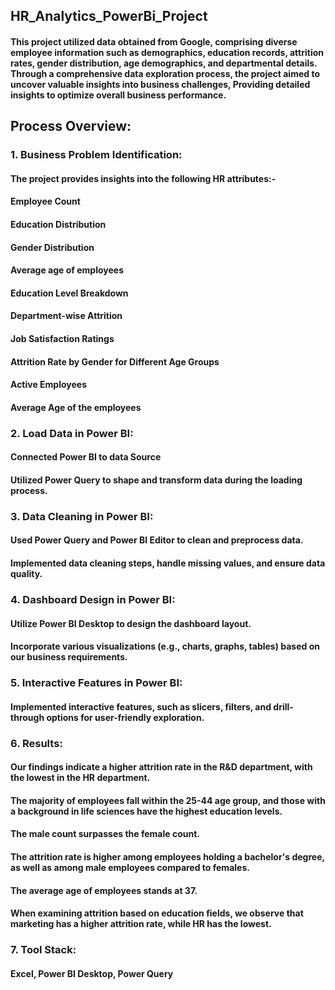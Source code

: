 ## HR_Analytics_PowerBi_Project

#### This project utilized data obtained from Google, comprising diverse employee information such as demographics, education records, attrition rates, gender distribution, age demographics, and departmental details. Through a comprehensive data exploration process, the project aimed to uncover valuable insights into business challenges, Providing detailed insights to optimize overall business performance.

## Process Overview:
### 1. Business Problem Identification:

#### The project provides insights into the following HR attributes:-
#### Employee Count
#### Education Distribution
#### Gender Distribution
#### Average age of employees
#### Education Level Breakdown
#### Department-wise Attrition
#### Job Satisfaction Ratings
#### Attrition Rate by Gender for Different Age Groups
#### Active Employees
#### Average Age of the employees

### 2. Load Data in Power BI:
#### Connected Power BI to data Source
#### Utilized Power Query to shape and transform data during the loading process.

### 3. Data Cleaning in Power BI:
#### Used Power Query and Power BI Editor to clean and preprocess data.
#### Implemented data cleaning steps, handle missing values, and ensure data quality.

### 4. Dashboard Design in Power BI:

#### Utilize Power BI Desktop to design the dashboard layout.
#### Incorporate various visualizations (e.g., charts, graphs, tables) based on our business requirements.

### 5. Interactive Features in Power BI:
#### Implemented interactive features, such as slicers, filters, and drill-through options for user-friendly exploration.
 
### 6. Results:
#### Our findings indicate a higher attrition rate in the R&D department, with the lowest in the HR department. 
#### The majority of employees fall within the 25-44 age group, and those with a background in life sciences have the highest education levels. 
#### The male count surpasses the female count.
#### The attrition rate is higher among employees holding a bachelor's degree, as well as among male employees compared to females.
#### The average age of employees stands at 37.
#### When examining attrition based on education fields, we observe that marketing has a higher attrition rate, while HR has the lowest.

### 7. Tool Stack:
#### Excel, Power BI Desktop, Power Query

